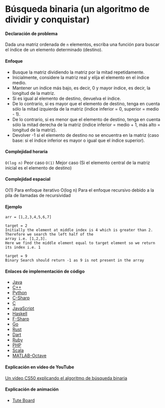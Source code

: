 # Búsqueda binaria (un algoritmo de dividir y conquistar)

#### Declaración de problema

Dada una matriz ordenada de `n` elementos, escriba una función para buscar el índice de un elemento determinado (destino).

#### Enfoque

- Busque la matriz dividiendo la matriz por la mitad repetidamente.
- Inicialmente, considere la matriz real y elija el elemento en el índice medio.
- Mantener un índice más bajo, es decir, 0 y mayor índice, es decir, la longitud de la matriz.
- Si es igual al elemento de destino, devuelva el índice.
- De lo contrario, si es mayor que el elemento de destino, tenga en cuenta sólo la mitad izquierda de la matriz (índice inferior = 0, superior = medio - 1).
- De lo contrario, si es menor que el elemento de destino, tenga en cuenta sólo la mitad derecha de la matriz (índice inferior = medio + 1, más alto = longitud de la matriz).
- Devolver -1 si el elemento de destino no se encuentra en la matriz (caso base: si el índice inferior es mayor o igual que el índice superior).

#### Complejidad horaria

`O(log n)` Peor caso
`O(1)` Mejor caso (Si el elemento central de la matriz inicial es el elemento de destino)

#### Complejidad espacial

O(1) Para enfoque iterativo
O(log n) Para el enfoque recursivo debido a la pila de llamadas de recursividad

#### Ejemplo

```
arr = [1,2,3,4,5,6,7]  

target = 2
Initially the element at middle index is 4 which is greater than 2. Therefore we search the left half of the
array i.e. [1,2,3].
Here we find the middle element equal to target element so we return its index i.e. 1

target = 9          
Binary Search should return -1 as 9 is not present in the array
```

#### Enlaces de implementación de código

- [Java](https://github.com/TheAlgorithms/Java/blob/master/Searches/BinarySearch.java)
- [C++](https://github.com/TheAlgorithms/C-Plus-Plus/blob/master/Search/Binary%20Search.cpp)
- [Python](https://github.com/TheAlgorithms/Python/blob/master/searches/binary_search.py)
- [C-Sharp](https://github.com/TheAlgorithms/C-Sharp/blob/master/searches/binary_search.cs)
- [C](https://github.com/TheAlgorithms/C/blob/master/searching/Binary_Search.c)
- [JavaScript](https://github.com/TheAlgorithms/Javascript/blob/master/Search/BinarySearch.js)
- [Haskell](https://github.com/TheAlgorithms/Haskell/blob/master/src/Misc/BinarySearch.hs)
- [F-Sharp](https://github.com/TheAlgorithms/F-Sharp/blob/main/Algorithms/Search/BinarySearch.fs)
- [Go](https://github.com/TheAlgorithms/Go/blob/master/searches/binarysearch.go)
- [Rust](https://github.com/TheAlgorithms/Rust/blob/master/src/searching/binary_search.rs)
- [Dart](https://github.com/TheAlgorithms/Dart/blob/master/search/binary_Search.dart)
- [Ruby](https://github.com/TheAlgorithms/Ruby/blob/master/Searches/binary_search.rb)
- [PHP](https://github.com/TheAlgorithms/PHP/blob/master/searches/binary_search.php)
- [Scala](https://github.com/TheAlgorithms/Scala/blob/master/src/main/scala/Search/BinarySearch.scala)
- [MATLAB-Octave](https://github.com/TheAlgorithms/MATLAB-Octave/blob/master/algorithms/Searching/binary_search.m)

#### Explicación en video de YouTube

[Un vídeo CS50 explicando el algoritmo de búsqueda binaria](https://www.youtube.com/watch?v=5xlIPT1FRcA)

#### Explicación de animación

- [Tute Board](https://boardhub.github.io/tute/?wd=binarySearchAlgo2)
